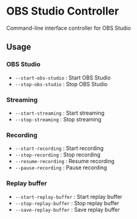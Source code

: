 # OBS Studio Controller
Command-line interface controller for OBS Studio

## Usage
### OBS Studio
* ```--start-obs-studio``` : Start OBS Studio
* ```--stop-obs-studio``` : Stop OBS Studio
### Streaming
* ```--start-streaming``` : Start streaming
* ```--stop-streaming``` : Stop streaming
### Recording
* ```--start-recording``` : Start recording
* ```--stop-recording``` : Stop recording
* ```--resume-recording``` : Resume recording
* ```--pause-recording``` : Pause recording
### Replay buffer
* ```--start-replay-buffer``` : Start replay buffer
* ```--stop-replay-buffer``` : Stop replay buffer
* ```--save-replay-buffer``` : Save replay buffer
